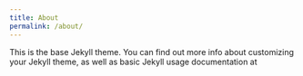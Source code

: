 ```yaml
---
title: About
permalink: /about/
---
```


This is the base Jekyll theme. You can find out more info about customizing your Jekyll theme, as well as basic Jekyll usage documentation at
